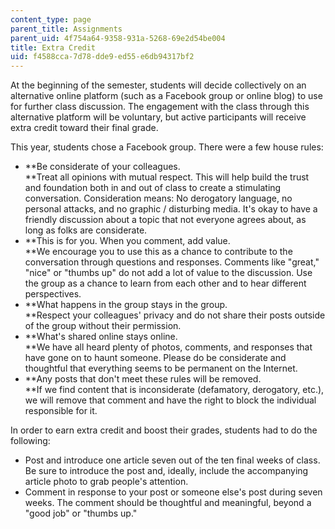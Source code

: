 ```yaml
---
content_type: page
parent_title: Assignments
parent_uid: 4f754a64-9358-931a-5268-69e2d54be004
title: Extra Credit
uid: f4588cca-7d78-dde9-ed55-e6db94317bf2
---
```


At the beginning of the semester, students will decide collectively on an alternative online platform (such as a Facebook group or online blog) to use for further class discussion. The engagement with the class through this alternative platform will be voluntary, but active participants will receive extra credit toward their final grade.

This year, students chose a Facebook group. There were a few house rules:

*   **Be considerate of your colleagues.  
    **Treat all opinions with mutual respect. This will help build the trust and foundation both in and out of class to create a stimulating conversation. Consideration means: No derogatory language, no personal attacks, and no graphic / disturbing media. It's okay to have a friendly discussion about a topic that not everyone agrees about, as long as folks are considerate.
*   **This is for you. When you comment, add value.  
    **We encourage you to use this as a chance to contribute to the conversation through questions and responses. Comments like "great," "nice" or "thumbs up" do not add a lot of value to the discussion. Use the group as a chance to learn from each other and to hear different perspectives.
*   **What happens in the group stays in the group.  
    **Respect your colleagues' privacy and do not share their posts outside of the group without their permission.
*   **What's shared online stays online.  
    **We have all heard plenty of photos, comments, and responses that have gone on to haunt someone. Please do be considerate and thoughtful that everything seems to be permanent on the Internet.
*   **Any posts that don't meet these rules will be removed.  
    **If we find content that is inconsiderate (defamatory, derogatory, etc.), we will remove that comment and have the right to block the individual responsible for it.

In order to earn extra credit and boost their grades, students had to do the following:

*   Post and introduce one article seven out of the ten final weeks of class. Be sure to introduce the post and, ideally, include the accompanying article photo to grab people's attention.
*   Comment in response to your post or someone else's post during seven weeks. The comment should be thoughtful and meaningful, beyond a "good job" or "thumbs up."